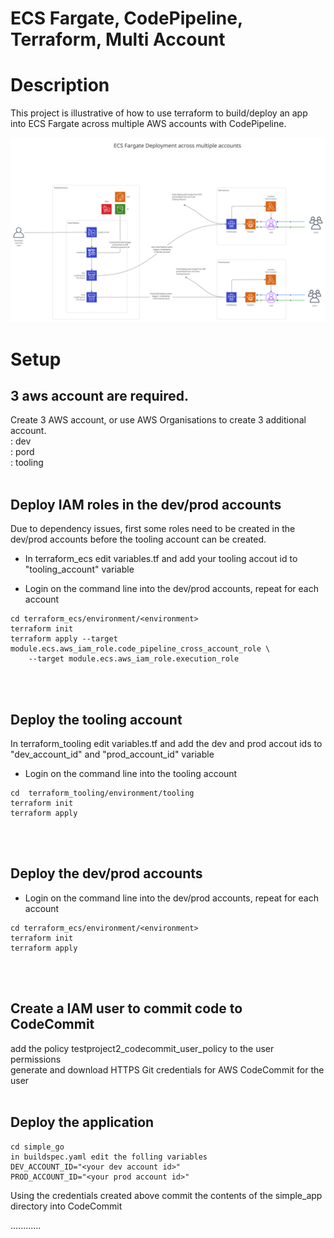 # ECS Fargate, CodePipeline, Terraform, Multi Account

# Description

This project is illustrative of how to use terraform to build/deploy an app into ECS Fargate across multiple AWS accounts with CodePipeline.

![Diagram](./Diagram.jpg)
<br>
# Setup

## 3 aws account are required. 
Create 3 AWS account, or use AWS Organisations to create 3 additional account.\
: dev\
: pord\
: tooling
<br><br>
## Deploy IAM roles in the dev/prod accounts

Due to dependency issues, first some roles need to be created in the dev/prod accounts before the tooling account can be created. 

- In terraform_ecs edit variables.tf and add your tooling accout id to "tooling_account" variable

- Login on the command line into the dev/prod accounts, repeat for each account

```
cd terraform_ecs/environment/<environment>
terraform init
terraform apply --target module.ecs.aws_iam_role.code_pipeline_cross_account_role \
    --target module.ecs.aws_iam_role.execution_role
```
<br><br>
## Deploy the tooling account

In terraform_tooling edit variables.tf and add the dev and prod accout ids to "dev_account_id" and "prod_account_id" variable

- Login on the command line into the tooling account
```
cd  terraform_tooling/environment/tooling 
terraform init
terraform apply
```
<br><br>
## Deploy the dev/prod accounts

- Login on the command line into the dev/prod accounts, repeat for each account
```
cd terraform_ecs/environment/<environment>
terraform init
terraform apply 
```
<br><br>
## Create a IAM user to commit code to CodeCommit

add the policy testproject2_codecommit_user_policy to the user permissions\
generate and download HTTPS Git credentials for AWS CodeCommit for the user
<br><br>
## Deploy the application 

```
cd simple_go
in buildspec.yaml edit the folling variables 
DEV_ACCOUNT_ID="<your dev account id>"
PROD_ACCOUNT_ID="<your prod account id>"
```

Using the credentials created above commit the contents of the simple_app directory into CodeCommit

............



